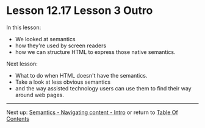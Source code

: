 # Lesson 12.17 Lesson 3 Outro

In this lesson: 
- We looked at semantics
- how they're used by screen readers
- how we can structure HTML to express those native semantics.

Next lesson:
- What to do when HTML doesn't have the semantics.
- Take a look at less obvious semantics
- and the way assisted technology users can use them to find their way around web pages.

- - -
Next up: [Semantics - Navigating content - Intro](ND024_Part2_Lesson13_01.md) or return to [Table Of Contents](./ND024_TableOfContents.md)
